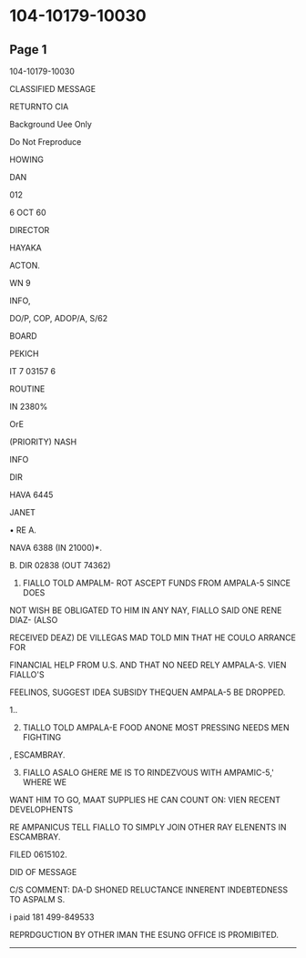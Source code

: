 # 104-10179-10030

## Page 1

104-10179-10030

CLASSIFIED MESSAGE

RETURNTO CIA

Background Uee Only

Do Not Freproduce

HOWING

DAN

012

6 OCT 60

DIRECTOR

HAYAKA

ACTON.

WN 9

INFO,

DO/P, COP, ADOP/A, S/62

BOARD

PEKICH

IT 7 03157 6

ROUTINE

IN 2380%

OrE

(PRIORITY) NASH

INFO

DIR

HAVA 6445

JANET

• RE A.

NAVA 6388 (IN 21000)*.

B. DIR 02838 (OUT 74362)

1. FIALLO TOLD AMPALM- ROT ASCEPT FUNDS FROM AMPALA-5 SINCE DOES

NOT WISH BE OBLIGATED TO HIM IN ANY NAY, FIALLO SAID ONE RENE DIAZ- (ALSO

RECEIVED DEAZ) DE VILLEGAS MAD TOLD MIN THAT HE COULO ARRANCE FOR

FINANCIAL HELP FROM U.S. AND THAT NO NEED RELY AMPALA-S. VIEN FIALLO'S

FEELINOS, SUGGEST IDEA SUBSIDY THEQUEN AMPALA-5 BE DROPPED.

1..

2. TIALLO TOLD AMPALA-E FOOD ANONE MOST PRESSING NEEDS MEN FIGHTING

, ESCAMBRAY.

3. FIALLO ASALO GHERE ME IS TO RINDEZVOUS WITH AMPAMIC-5,' WHERE WE

WANT HIM TO GO, MAAT SUPPLIES HE CAN COUNT ON: VIEN RECENT DEVELOPHENTS

RE AMPANICUS TELL FIALLO TO SIMPLY JOIN OTHER RAY ELENENTS IN ESCAMBRAY.

FILED 0615102.

DID OF MESSAGE

C/S COMMENT: DA-D SHONED RELUCTANCE INNERENT INDEBTEDNESS TO ASPALM S.

i paid 181 499-849533

REPRDGUCTION BY OTHER IMAN THE ESUNG OFFICE IS PROMIBITED.

---

